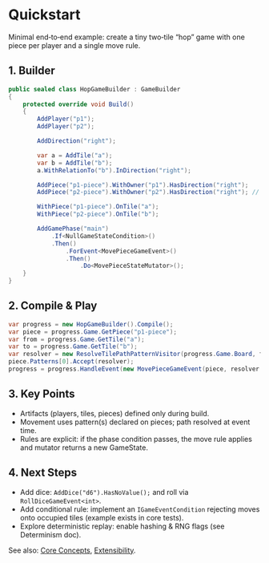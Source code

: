 # Quickstart

Minimal end‑to‑end example: create a tiny two‑tile “hop” game with one piece per player and a single move rule.

## 1. Builder

```csharp
public sealed class HopGameBuilder : GameBuilder
{
    protected override void Build()
    {
        AddPlayer("p1");
        AddPlayer("p2");

        AddDirection("right");

        var a = AddTile("a");
        var b = AddTile("b");
        a.WithRelationTo("b").InDirection("right");

        AddPiece("p1-piece").WithOwner("p1").HasDirection("right");
        AddPiece("p2-piece").WithOwner("p2").HasDirection("right"); // immobile from b (no reverse relation)

        WithPiece("p1-piece").OnTile("a");
        WithPiece("p2-piece").OnTile("b");

        AddGamePhase("main")
            .If<NullGameStateCondition>()
            .Then()
                .ForEvent<MovePieceGameEvent>()
                .Then()
                    .Do<MovePieceStateMutator>();
    }
}
```

## 2. Compile & Play

```csharp
var progress = new HopGameBuilder().Compile();
var piece = progress.Game.GetPiece("p1-piece");
var from = progress.Game.GetTile("a");
var to = progress.Game.GetTile("b");
var resolver = new ResolveTilePathPatternVisitor(progress.Game.Board, from, to);
piece.Patterns[0].Accept(resolver);
progress = progress.HandleEvent(new MovePieceGameEvent(piece, resolver.ResultPath));
```

## 3. Key Points

* Artifacts (players, tiles, pieces) defined only during build.
* Movement uses pattern(s) declared on pieces; path resolved at event time.
* Rules are explicit: if the phase condition passes, the move rule applies and mutator returns a new GameState.

## 4. Next Steps

* Add dice: `AddDice("d6").HasNoValue();` and roll via `RollDiceGameEvent<int>`.
* Add conditional rule: implement an `IGameEventCondition` rejecting moves onto occupied tiles (example exists in core tests).
* Explore deterministic replay: enable hashing & RNG flags (see Determinism doc).

See also: [Core Concepts](core-concepts.md), [Extensibility](extensibility.md).
